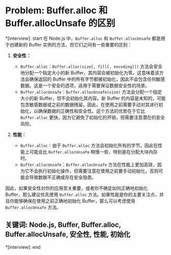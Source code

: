 # Problem: Buffer.alloc 和 Buffer.allocUnsafe 的区别

*[interview]: start
在 Node.js 中，`Buffer.alloc` 和 `Buffer.allocUnsafe` 都是用于创建新的 Buffer 实例的方法，但它们之间有一些重要的区别：

1. **安全性：**
   - `Buffer.alloc`：`Buffer.alloc(size[, fill[, encoding]])` 方法会安全地分配一个指定大小的新 Buffer，其内容会被初始化为零。这意味着该方法会确保返回的 Buffer 中的所有字节都被初始化，因此不会包含任何敏感数据。这是一个安全的选项，适用于需要保证数据安全性的场景。
   - `Buffer.allocUnsafe`：`Buffer.allocUnsafe(size)` 方法会分配一个指定大小的新 Buffer，但不会初始化其内容。新 Buffer 的内容是未知的，可能包含敏感数据或之前的数据残留。因此，在使用之前需要手动对其进行初始化，以确保数据的正确性和安全性。这个方法的优势在于它比 `Buffer.alloc` 更快，因为它避免了初始化的开销，但需要注意潜在的安全风险。

2. **性能：**
   - `Buffer.alloc`：由于 `Buffer.alloc` 方法会初始化所有的字节，因此在性能上可能会比 `Buffer.allocUnsafe` 稍慢一些，特别是在分配大块内存时。
   - `Buffer.allocUnsafe`：`Buffer.allocUnsafe` 方法在性能上更加高效，因为它不会执行初始化操作，但需要注意在使用之前要手动初始化，否则可能会导致数据不正确或存在安全隐患。

因此，如果安全性对你的应用至关重要，或者你不确定如何正确地初始化 Buffer，那么建议优先使用 `Buffer.alloc` 方法。如果性能是你的主要关注点，并且你能够确保在使用之前正确地初始化 Buffer，那么可以考虑使用 `Buffer.allocUnsafe` 方法。

## 关键词: Node.js, Buffer, Buffer.alloc, Buffer.allocUnsafe, 安全性, 性能, 初始化
*[interview]: end
